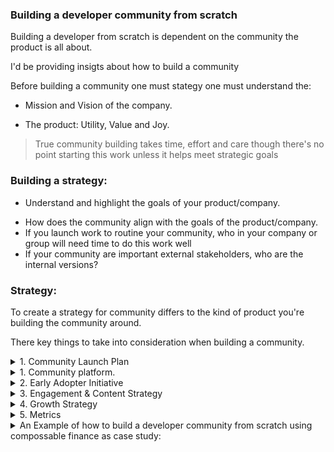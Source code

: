 ### Building a developer community from scratch

Building a developer from scratch is dependent on the community the product is all about.

I'd be providing insigts about how to build a community

Before building a community one must stategy one must understand the:

- Mission and Vision of the company.

- The product: Utility, Value and Joy.

> True community building takes time, effort and care though there's no point starting this work unless it helps meet strategic goals

### Building a strategy:

- Understand and highlight the goals of your product/company.

* How does the community align with the goals of the product/company.
* If you launch work to routine your community, who in your company or group will need time to do this work well
* If your community are important external stakeholders, who are the internal versions?

### Strategy:

To create a strategy for community differs to the kind of product you're building the community around.

There key things to take into consideration when building a community.

<details>
    <summary>1. Community Launch Plan</summary>
    <P>
    1. Defining the target audience.
    2. The need of the audience. (Painpoint, Roadblocks)
    3. The Value and solutions the product will provide.
    4. Community Name.(Most cases the product name).
    5. The community value statement.
    </p>

</details>

<details>
    <summary>1. Community platform.</summary>

</details>

<details>
    <summary>2. Early Adopter Initiative</summary>
    <p>
    1. What is an adopter
    2. Who the product identify as an early adopter
    3. Launch out period
    4. Reach out via mail or anything
    5. Onboarding process
    6. 
    </p>

</details>

<details>
    <summary>3. Engagement & Content Strategy</summary>

</details>

<details>
    <summary>4. Growth Strategy</summary>

</details>

<details>
    <summary>5. Metrics</summary>

</details>

<details>
    <summary>An Example of how to build a developer community from scratch using compossable finance as case study:</summary>
<p>

#### We can hide anything, even code!

```ruby
   puts "Hello World"
```

</p>
</details>
